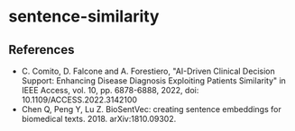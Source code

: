 # sentence-similarity

## References

- C. Comito, D. Falcone and A. Forestiero, "AI-Driven Clinical Decision Support: Enhancing Disease Diagnosis Exploiting Patients Similarity" in IEEE Access, vol. 10, pp. 6878-6888, 2022, doi: 10.1109/ACCESS.2022.3142100
- Chen Q, Peng Y, Lu Z. BioSentVec: creating sentence embeddings for biomedical texts. 2018. arXiv:1810.09302.
